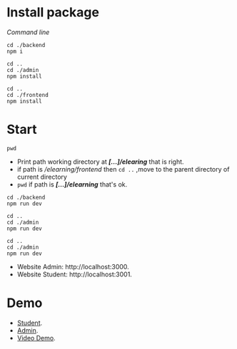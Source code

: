 # Install package
*Command line*
```
cd ./backend 
npm i 
```

```
cd ..
cd ./admin
npm install
```

```
cd ..
cd ./frontend
npm install
```

# Start
`pwd`
- Print path working directory at ***[...]/elearing*** that is right. 
- if path is */elearning/frontend* then `cd ..`  ,move to the parent directory of current directory
- `pwd` if path is ***[...]/elearning*** that's ok.

```
cd ./backend
npm run dev
```

```
cd ..
cd ./admin
npm run dev
```

```
cd ..
cd ./admin
npm run dev
```

- Website Admin: http://localhost:3000.
- Website Student: http://localhost:3001.

# Demo
- [Student](https://fe-elearning.netlify.app).
- [Admin](https://dnt-elearning.netlify.app).
- [Video Demo](https://www.youtube.com/watch?v=1natjaL3IhY).

